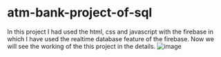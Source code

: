 # atm-bank-project-of-sql
In this project I had used the html, css and javascript with the firebase in which I have used the realtime database feature of the firebase.
Now we will see the working of the this project in the details.
![image](https://user-images.githubusercontent.com/107570868/178149315-35e97340-470f-4b07-b3c2-9d729f5c32e7.png)

